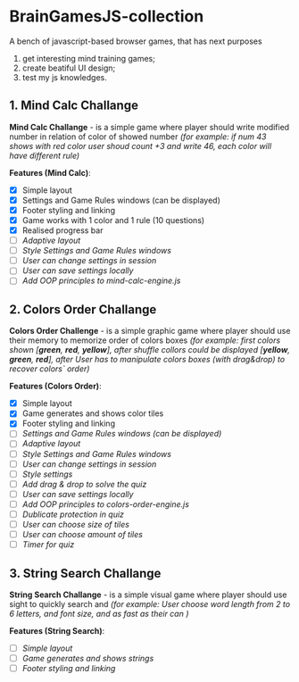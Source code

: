 # BrainGamesJS-collection

A bench of javascript-based browser games, that has next purposes

1. get interesting mind training games;
2. create beatiful UI design;
3. test my js knowledges.

## 1. Mind Calc Challange

**Mind Calc Challange** - is a simple game where player should write modified number in relation of color of showed number _(for example: if num 43 shows with red color user shoud count +3 and write 46, each color will have different rule)_

**Features (Mind Calc)**:

- [x] Simple layout
- [x] Settings and Game Rules windows (can be displayed)
- [x] Footer styling and linking
- [x] Game works with 1 color and 1 rule (10 questions)
- [x] Realised progress bar
- [ ] _Adaptive layout_
- [ ] _Style Settings and Game Rules windows_
- [ ] _User can change settings in session_
- [ ] _User can save settings locally_
- [ ] _Add OOP principles to mind-calc-engine.js_

## 2. Colors Order Challange

**Colors Order Challenge** - is a simple graphic game where player should use their memory to memorize order of colors boxes _(for example: first colors shown [**green**, **red**, **yellow**], after shuffle collors could be displayed [**yellow**, **green**, **red**], after User has to manipulate colors boxes (with drag&drop) to recover colors` order)_

**Features (Colors Order)**:

- [x] Simple layout
- [x] Game generates and shows color tiles
- [x] Footer styling and linking
- [ ] _Settings and Game Rules windows (can be displayed)_
- [ ] _Adaptive layout_
- [ ] _Style Settings and Game Rules windows_
- [ ] _User can change settings in session_
- [ ] _Style settings_
- [ ] _Add drag & drop to solve the quiz_
- [ ] _User can save settings locally_
- [ ] _Add OOP principles to colors-order-engine.js_
- [ ] _Dublicate protection in quiz_
- [ ] _User can choose size of tiles_
- [ ] _User can choose amount of tiles_
- [ ] _Timer for quiz_

## 3. String Search Challange

**String Search Challange** - is a simple visual game where player should use sight to quickly search and _(for example: User choose word length from 2 to 6 letters, and font size, and as fast as their can )_

**Features (String Search)**:

- [ ] _Simple layout_
- [ ] _Game generates and shows strings_
- [ ] _Footer styling and linking_
